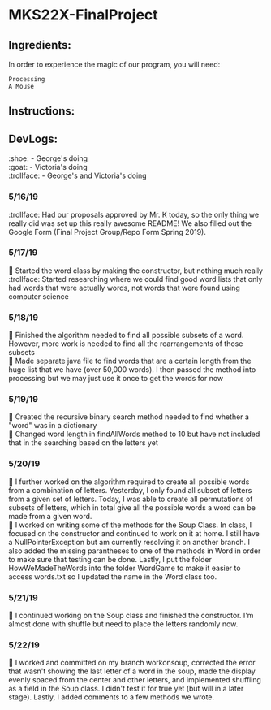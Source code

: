 # MKS22X-FinalProject

## Ingredients:
In order to experience the magic of our program, you will need:
```
Processing
A Mouse
```
## Instructions:
## DevLogs:
<p>:shoe: - George's doing<br/>
:goat: - Victoria's doing<br/>
:trollface: - George's and Victoria's doing<br/>

### 5/16/19
:trollface: Had our proposals approved by Mr. K today, so the only thing we really did was set up this really awesome README! We also filled out the Google Form (Final Project Group/Repo Form Spring 2019).
### 5/17/19
:shoe: Started the word class by making the constructor, but nothing much really<br/>
:trollface: Started researching where we could find good word lists that only had words that were actually words, not words that were found using computer science<br/>
### 5/18/19
:shoe: Finished the algorithm needed to find all possible subsets of a word. However, more work is needed to find all the rearrangements of those subsets<br/>
:goat: Made separate java file to find words that are a certain length from the huge list that we have (over 50,000 words). I then passed the method into processing but we may just use it once to get the words for now
### 5/19/19
:shoe: Created the recursive binary search method needed to find whether a "word" was in a dictionary<br/>
:goat: Changed word length in findAllWords method to 10 but have not included that in the searching based on the letters yet<br/>
### 5/20/19
:shoe: I further worked on the algorithm required to create all possible words from a combination of letters. Yesterday, I only found all subset of letters from a given set of letters. Today, I was able to create all permutations of subsets of letters, which in total give all the possible words a word can be made from a given word.<br/>
:goat: I worked on writing some of the methods for the Soup Class. In class, I focused on the constructor and continued to work on it at home. I still have a NullPointerException but am currently resolving it on another branch. I also added the missing parantheses to one of the methods in Word in order to make sure that testing can be done. Lastly, I put the folder HowWeMadeTheWords into the folder WordGame to make it easier to access words.txt so I updated the name in the Word class too. <br/>
### 5/21/19
:goat: I continued working on the Soup class and finished the constructor. I'm almost done with shuffle but need to place the letters randomly now.
### 5/22/19
:goat: I worked and committed on my branch workonsoup, corrected the error that wasn't showing the last letter of a word in the soup, made the display evenly spaced from the center and other letters, and implemented shuffling as a field in the Soup class. I didn't test it for true yet (but will in a later stage). Lastly, I added comments to a few methods we wrote.
